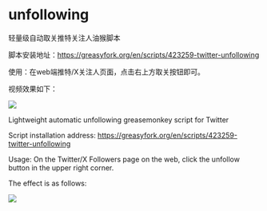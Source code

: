 # unfollowing

轻量级自动取关推特关注人油猴脚本

脚本安装地址：https://greasyfork.org/en/scripts/423259-twitter-unfollowing

使用：在web端推特/X关注人页面，点击右上方取关按钮即可。

视频效果如下：

[![](https://img.youtube.com/vi/yNk2tixoYF4/0.jpg)](https://www.youtube.com/watch?v=yNk2tixoYF4)

Lightweight automatic unfollowing greasemonkey script for Twitter

Script installation address: https://greasyfork.org/en/scripts/423259-twitter-unfollowing

Usage: On the Twitter/X Followers page on the web, click the unfollow button in the upper right corner.

The effect is as follows:

[![](https://img.youtube.com/vi/yNk2tixoYF4/0.jpg)](https://www.youtube.com/watch?v=yNk2tixoYF4)
